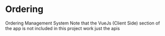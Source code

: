 # Ordering
Ordering Management System
Note that the VueJs (Client Side) section of the app is not included in this project work just the apis
